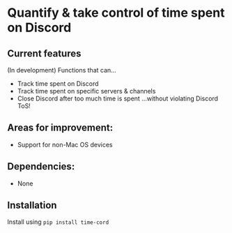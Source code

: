 # Quantify & take control of time spent on Discord

## Current features
(In development) Functions that can...
- Track time spent on Discord
- Track time spent on specific servers & channels
- Close Discord after too much time is spent
...without violating Discord ToS!

## Areas for improvement:
- Support for non-Mac OS devices

## Dependencies:
- None

## Installation
Install using ``pip install time-cord``

